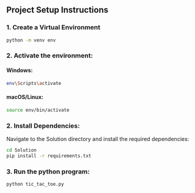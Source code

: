 ## Project Setup Instructions

### 1. Create a Virtual Environment
    
```bash
python -m venv env
```

### 2. Activate the environment:
#### Windows:
```bash
env\Scripts\activate
```
#### macOS/Linux:
```bash
source env/bin/activate
```

### 2. Install Dependencies:
Navigate to the Solution directory and install the required dependencies:

```bash
cd Solution
pip install -r requirements.txt
```

### 3. Run the python program:
```bash
python tic_tac_toe.py
```